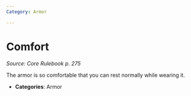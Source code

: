```yaml
---
Category: Armor

---
```

# Comfort  
*Source: Core Rulebook p. 275*  

The armor is so comfortable that you can rest normally while wearing it.

- **Categories**: Armor